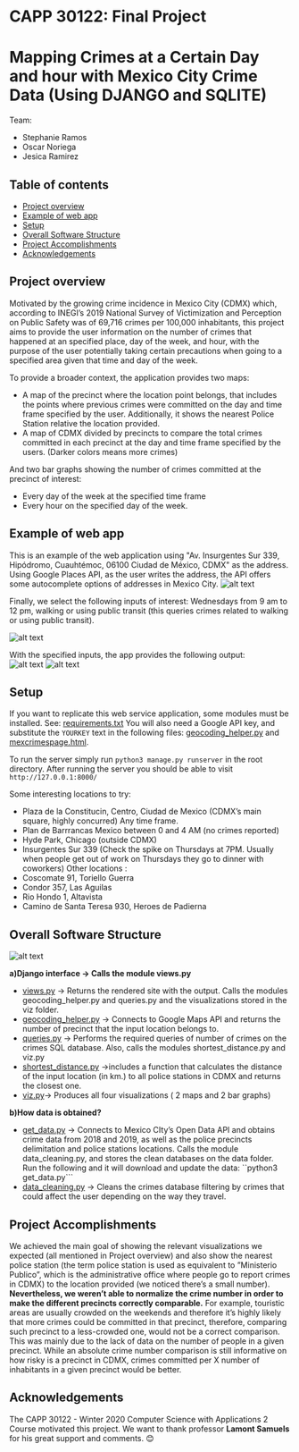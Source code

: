# CAPP 30122: Final Project
# Mapping Crimes at a Certain Day and hour with Mexico City Crime Data (Using DJANGO and SQLITE)

Team:
* Stephanie Ramos
* Oscar Noriega
* Jesica Ramirez


## Table of contents
* [Project overview ](#project-overview)
* [Example of web app](#example-of-web-app)
* [Setup](#setup)
* [Overall Software Structure](#overall-software-structure)
* [Project Accomplishments](#project-accomplishments)
* [Acknowledgements](#acknowledgements)

## Project overview
Motivated by the growing crime incidence in Mexico City (CDMX) which, according to INEGI’s 2019 National Survey of Victimization and Perception on Public Safety was of 69,716 crimes per 100,000 inhabitants, this project aims to provide the user information on the number of crimes that happened at an specified place, day of the week, and hour, with the purpose of the user potentially taking certain precautions when going to a specified area given that time and day of the week.   

To provide a broader context, the application provides two maps:  
* A map of the precinct where the location point belongs, that includes the points where previous crimes were committed on the day and time frame specified by the user. Additionally, it shows the nearest Police Station relative the location provided.
* A map of CDMX divided by precincts to compare the total crimes committed in each precinct at the day and time frame specified by the users. (Darker colors means more crimes)

And two bar graphs showing the number of crimes committed at the precinct of interest:  
* Every day of the week at the specified time frame
* Every hour on the specified day of the week.


## Example of web app
This is an example of the web application using "Av. Insurgentes Sur 339, Hipódromo, Cuauhtémoc, 06100 Ciudad de México, CDMX" as the address. Using Google Places API, as the user writes the address, the API offers some autocomplete options of addresses in Mexico City.
![alt text](examples_app/example1.png "Filling address")

Finally, we select the following inputs of interest: Wednesdays from 9 am to 12 pm, walking or using public transit (this queries crimes related to walking or using public transit).  

![alt text](examples_app/example2.png "Selecting other inputs")
  
With the specified inputs, the app provides the following output:  
![alt text](examples_app/example3.png "Ouput example: bar graphs")
![alt text](examples_app/example4.png "Ouput example: maps")

## Setup
If you want to replicate this web service application, some modules must be installed.
See: [requirements.txt](requirements.txt)
You will also need a Google API key, and substitute the ```YOURKEY``` text in the following files: [geocoding_helper.py](getmaps/geocoding_helper.py) and [mexcrimespage.html](getmaps/templates/mexcrimespage.html).

To run the server simply run ```python3 manage.py runserver``` in the root directory.
After running the server you should be able to visit ```http://127.0.0.1:8000/```

Some interesting locations to try:  
* Plaza de la Constitucin, Centro, Ciudad de Mexico (CDMX’s main square, highly concurred) Any time frame.
* Plan de Barrrancas Mexico between 0 and 4 AM (no crimes reported)
* Hyde Park, Chicago (outside CDMX)
* Insurgentes Sur 339 (Check the spike on Thursdays at 7PM. Usually when people get out of work on Thursdays they go to dinner with coworkers)
Other locations :
* Coscomate 91, Toriello Guerra
* Condor 357, Las Aguilas
* Rio Hondo 1, Altavista
* Camino de Santa Teresa 930, Heroes de Padierna

## Overall Software Structure

![alt text](examples_app/structure.png "Overall Software Structure")

**a)Django interface → Calls the module views.py**  
* [views.py](getmaps/views.py) → Returns the rendered site with the output. Calls the modules geocoding_helper.py and queries.py and the visualizations stored in the viz folder.
* [geocoding_helper.py](getmaps/geocoding_helper.py) → Connects to Google Maps API and returns the number of precinct that the input location belongs to.
* [queries.py](queries.py) → Performs the required queries of number of crimes on the crimes SQL database. Also, calls the modules shortest_distance.py and viz.py
* [shortest_distance.py](shortest_distance.py) →includes a function that calculates the distance of the input location (in km.) to all police stations in CDMX and returns the closest one.
* [viz.py](viz.py)→ Produces all four visualizations ( 2 maps and 2 bar graphs)

**b)How data is obtained?**
* [get_data.py](get_data.py) → Connects to Mexico CIty’s Open Data API and obtains crime data from 2018 and 2019, as well as the police precincts delimitation and police stations locations. Calls the module data_cleaning.py, and stores the clean databases on the data folder.  
Run the following and it will download and update the data: ``python3 get_data.py```
* [data_cleaning.py](data_cleaning.py) → Cleans the crimes database filtering by crimes that could affect the user depending on the way they travel.

## Project Accomplishments
We achieved the main goal of showing the relevant visualizations we expected (all mentioned in Project overview) and also show the nearest police station (the term police station is used as equivalent to ”Ministerio Publico”, which is the administrative office where people go to report crimes in CDMX) to the location provided (we noticed there’s a small number).  
**Nevertheless, we weren’t able to normalize the crime number in order to make the different precincts correctly comparable.** For example, touristic areas are usually crowded on the weekends and therefore it’s highly likely that more crimes could be committed in that precinct, therefore, comparing such precinct to a less-crowded one, would not be a correct comparison. This was mainly due to the lack of data on the number of people in a given precinct. While an absolute crime number comparison is still informative on how risky is a precinct in CDMX, crimes committed per X number of inhabitants in a given precinct would be better.

## Acknowledgements
The CAPP 30122 - Winter 2020 Computer Science with Applications 2 Course motivated this project.
We want to thank professor **Lamont Samuels** for his great support and comments.  :blush:
